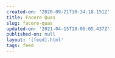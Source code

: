 ```yaml
---
created-on: '2020-09-21T10:34:18.151Z'
title: Facere Quas
slug: facere-quas
updated-on: '2021-04-15T18:06:05.437Z'
published-on: null
layout: '[feed].html'
tags: feed
---
```



